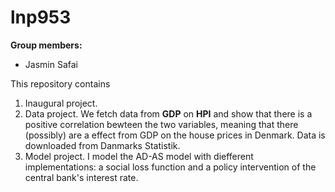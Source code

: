 # lnp953

**Group members:**
- Jasmin Safai


This repository contains  
1. Inaugural project. 
2. Data project. We fetch data from **GDP** on **HPI** and show that there is a positive correlation bewteen the two variables, meaning that there (possibly) are a effect from GDP on the house prices in Denmark. Data is downloaded from Danmarks Statistik. 
3. Model project. I model the AD-AS model with diefferent implementations: a social loss function and a policy intervention of the central bank's interest rate.
